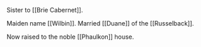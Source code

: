 Sister to [[Brie Cabernet]].

Maiden name [[Wilbin]].  Married [[Duane]] of the [[Russelback]].  

Now raised to the noble [[Phaulkon]] house.